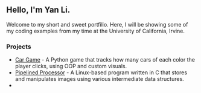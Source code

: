 ## Hello, I'm Yan Li. 
Welcome to my short and sweet portfilio. Here, I will be showing some of my coding examples from my time at the University of California, Irvine.

### Projects
- [Car Game](https://github.com/YanLUsername/car-game) - A Python game that tracks how many cars of each color the player clicks, using OOP and custom visuals.
- [Pipelined Processor](https://github.com/YanLUsername/image-processing) - A Linux-based program written in C that stores and manipulates images using various intermediate data structures.
- 
